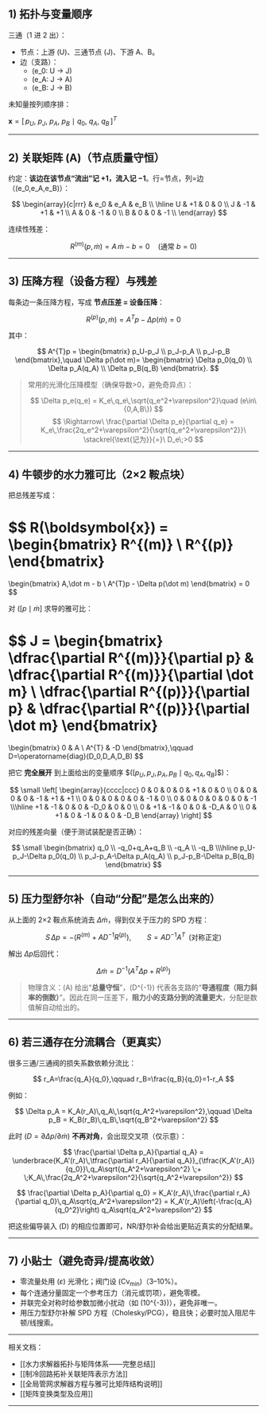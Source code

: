

## 1) 拓扑与变量顺序

三通（1 进 2 出）：
- 节点：上游 \(U\)、三通节点 \(J\)、下游 A、B。
- 边（支路）：
  - \(e_0: U $\to$ J\)
  - \(e_A: J $\to$ A\)
  - \(e_B: J $\to$ B\)

未知量按列顺序排：

$\boldsymbol{x} = [\,p_U,\ p_J,\ p_A,\ p_B\ \mid\ q_0,\ q_A,\ q_B\,]^T$


---

## 2) 关联矩阵 \(A\)（节点质量守恒）

约定：**该边在该节点“流出”记 +1，流入记 −1**。行=节点，列=边（\(e_0,e_A,e_B\)）：

$$
\begin{array}{c|rrr}
 & e_0 & e_A & e_B \\
\hline
U & +1 & 0 & 0 \\
J & -1 & +1 & +1 \\
A & 0 & -1 & 0 \\
B & 0 & 0 & -1 \\
\end{array}
$$

连续性残差：

$$
R^{(m)}(p,\dot m)=A\,\dot m - b = 0 \quad (\text{通常 } b=0)
$$

---

## 3) 压降方程（设备方程）与残差

每条边一条压降方程，写成 **节点压差 = 设备压降**：

$$
R^{(p)}(p,\dot m)=A^{T}p-\Delta p(\dot m)=0
$$

其中：

$$
A^{T}p =
\begin{bmatrix}
 p_U-p_J \\
 p_J-p_A \\
 p_J-p_B
\end{bmatrix},\quad
\Delta p(\dot m)=
\begin{bmatrix}
 \Delta p_0(q_0) \\
 \Delta p_A(q_A) \\
 \Delta p_B(q_B)
\end{bmatrix}.
$$

> 常用的光滑化压降模型（确保导数>0，避免奇异点）：
>
> $$
> \Delta p_e(q_e) = K_e\,q_e\,\sqrt{q_e^2+\varepsilon^2}\quad (e\in\{0,A,B\})
> $$
> $$
> \Rightarrow\ \frac{\partial \Delta p_e}{\partial q_e}
> = K_e\,\frac{2q_e^2+\varepsilon^2}{\sqrt{q_e^2+\varepsilon^2}}\ \stackrel{\text{记为}}{=}\ D_e\;>0
> $$

---

## 4) 牛顿步的水力雅可比（2×2 鞍点块）

把总残差写成：

$$
R(\boldsymbol{x}) =
\begin{bmatrix}
 R^{(m)} \\
 R^{(p)}
\end{bmatrix}
=
\begin{bmatrix}
 A\,\dot m - b \\
 A^{T}p - \Delta p(\dot m)
\end{bmatrix} = 0
$$

对 $([p\mid\dot m]$ 求导的雅可比：

$$
J =
\begin{bmatrix}
 \dfrac{\partial R^{(m)}}{\partial p} & \dfrac{\partial R^{(m)}}{\partial \dot m} \\
 \dfrac{\partial R^{(p)}}{\partial p} & \dfrac{\partial R^{(p)}}{\partial \dot m}
\end{bmatrix}
=
\begin{bmatrix}
 0 & A \\
 A^{T} & -D
\end{bmatrix},\qquad D=\operatorname{diag}(D_0,D_A,D_B)
$$

把它 **完全展开** 到上面给出的变量顺序 $\$([p_U,p_J,p_A,p_B\mid q_0,q_A,q_B]$$\)：

$$
\small
\left[
\begin{array}{cccc|ccc}
 0 & 0 & 0 & 0 & +1 & 0 & 0 \\
 0 & 0 & 0 & 0 & -1 & +1 & +1 \\
 0 & 0 & 0 & 0 & 0 & -1 & 0 \\
 0 & 0 & 0 & 0 & 0 & 0 & -1 \\\hline
 +1 & -1 & 0 & 0 & -D_0 & 0 & 0 \\
 0 & +1 & -1 & 0 & 0 & -D_A & 0 \\
 0 & +1 & 0 & -1 & 0 & 0 & -D_B
\end{array}
\right]
$$

对应的残差向量（便于测试装配是否正确）：

$$
\small
\begin{bmatrix}
 q_0 \\
 -q_0+q_A+q_B \\
 -q_A \\
 -q_B \\\hline
 p_U-p_J-\Delta p_0(q_0) \\
 p_J-p_A-\Delta p_A(q_A) \\
 p_J-p_B-\Delta p_B(q_B)
\end{bmatrix}
$$

---

## 5) 压力型舒尔补（自动“分配”是怎么出来的）

从上面的 2×2 鞍点系统消去 $\Delta\dot m$，得到仅关于压力的 SPD 方程：

$$
S\,\Delta p = -\big(R^{(m)} + A D^{-1} R^{(p)}\big),\qquad S = A D^{-1}A^{T}\;\;\text{(对称正定)}
$$

解出 $\Delta p$后回代：

$$
\Delta\dot m = D^{-1}\big(A^{T}\Delta p + R^{(p)}\big)
$$

> 物理含义：\(A\) 给出“**总量守恒**”，\(D^{-1}\) 代表各支路的“**导通程度（阻力斜率的倒数）**”。因此在同一压差下，**阻力小的支路分到的流量更大**，分配是数值解自动给出的。

---

## 6) 若三通存在**分流耦合**（更真实）

很多三通/三通阀的损失系数依赖分流比：

$$
 r_A=\frac{q_A}{q_0},\qquad r_B=\frac{q_B}{q_0}=1-r_A
$$

例如：

$$
\Delta p_A = K_A(r_A)\,q_A\,\sqrt{q_A^2+\varepsilon^2},\qquad
\Delta p_B = K_B(r_B)\,q_B\,\sqrt{q_B^2+\varepsilon^2}
$$

此时 \($D=\partial\Delta p/\partial\dot m$\) **不再对角**，会出现交叉项（仅示意）：

$$
\frac{\partial \Delta p_A}{\partial q_A}
= \underbrace{K_A'(r_A)\,\tfrac{\partial r_A}{\partial q_A}}_{\tfrac{K_A'(r_A)}{q_0}}\,q_A\sqrt{q_A^2+\varepsilon^2}
\;+
\;K_A\,\frac{2q_A^2+\varepsilon^2}{\sqrt{q_A^2+\varepsilon^2}}
$$

$$
\frac{\partial \Delta p_A}{\partial q_0}
= K_A'(r_A)\,\frac{\partial r_A}{\partial q_0}\,q_A\sqrt{q_A^2+\varepsilon^2}
= K_A'(r_A)\left(-\frac{q_A}{q_0^2}\right) q_A\sqrt{q_A^2+\varepsilon^2}
$$

把这些偏导装入 \(D\) 的相应位置即可，NR/舒尔补会给出更贴近真实的分配结果。

---

## 7) 小贴士（避免奇异/提高收敛）

- 零流量处用 \($\varepsilon$\) 光滑化；阀门设 $(\mathrm{Cv}_{\min})$（3–10%）。
- 每个连通分量固定一个参考压力（消元或罚项），避免零模。
- 并联完全对称时给参数加微小扰动（如 \(10^{-3}\)），避免非唯一。
- 用压力型舒尔补解 SPD 方程（Cholesky/PCG），稳且快；必要时加入阻尼牛顿/线搜索。
---
相关文档：
- [[水力求解器拓扑与矩阵体系——完整总结]]
- [[制冷回路拓补关联矩阵表示方法]]
- [[全局管网求解器方程与雅可比矩阵结构说明]]
- [[矩阵变换类型及应用]]
---




